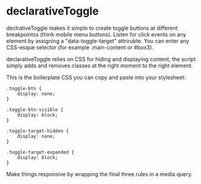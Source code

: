 declarativeToggle
=================

declrativeToggle makes it simple to create toggle buttons at different breakpointss (think mobile menu buttons). Listen for click events on any element by assigning a "data-toggle-target" attrirubte.  You can enter any CSS-esque selector (for example .main-content or #box3).

declarativeToggle relies on CSS for hiding and displaying content; the script simply adds and removes classes at the right moment to the right element.

This is the boilerplate CSS you can copy and paste into your stylesheet:

	.toggle-btn {
		display: none;
	}

	.toggle-btn-visible {
		display: block;
	}

	.toggle-target-hidden {
		display: none;
	}

	.toggle-target-expanded {
		display: block;
	}
	
Make things responsive by wrapping the final three rules in a media query.
